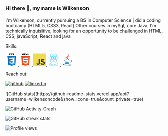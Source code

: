 ### Hi there 👋, my name is Wilkenson
####  

<!-- ![ ](https://media-exp1.licdn.com/dms/image/C5616AQHDEcJF93frpA/profile-displaybackgroundimage-shrink_200_800/0/1653493876729?e=1658966400&v=beta&t=cVe49TDpLYaJ1nG_OkzCg8AlwEncHvQl0G-QQn0bjA8)
-->
 I'm Wilkenson, currently pursuing a BS in Computer Science | did a coding bootcamp (HTML5, CSS3, React).Other courses in mySql, core Java, I'm technically inquisitive, looking for an opportunity to be challenged in HTML, CSS, javaScript, React and java  

Skills:
<p align="left">
<a href="https://www.w3schools.com/css/" target="_blank" rel="noreferrer"><img src="https://raw.githubusercontent.com/devicons/devicon/master/icons/css3/css3-original-wordmark.svg" alt="css3" width="40" height="40"/>
</a>
<a href="https://www.w3.org/html/" target="_blank" rel="noreferrer"> <img src="https://raw.githubusercontent.com/devicons/devicon/master/icons/html5/html5-original-wordmark.svg" alt="html5" width="40" height="40"/>
</a>
<a href="https://developer.mozilla.org/en-US/docs/Web/JavaScript" target="_blank" rel="noreferrer"> <img src="https://raw.githubusercontent.com/devicons/devicon/master/icons/javascript/javascript-original.svg" alt="javascript" width="40" height="40"/>
</a> 
<a href="https://reactjs.org/" target="_blank" rel="noreferrer"> <img src="https://raw.githubusercontent.com/devicons/devicon/master/icons/react/react-original-wordmark.svg" alt="react" width="40" height="40"/>
 <a href="https://www.java.com" target="_blank" rel="noreferrer"> <img src="https://raw.githubusercontent.com/devicons/devicon/master/icons/java/java-original.svg" alt="java" width="40" height="40"/>
</a> 
</a>
 


Reach out: <p>
[<img src='https://cdn.jsdelivr.net/npm/simple-icons@3.0.1/icons/github.svg' alt='github' height='40'>](https://github.com/wilkensoncode)  [<img src='https://cdn.jsdelivr.net/npm/simple-icons@3.0.1/icons/linkedin.svg' alt='linkedin' height='40'>](https://www.linkedin.com/in/https://www.linkedin.com/in/wilkenson-hilarion//)
</p>
![GitHub stats](https://github-readme-stats.vercel.app/api?username=wilkensoncode&show_icons=true&count_private=true)  

![GitHub Activity Graph](https://activity-graph.herokuapp.com/graph?username=wilkensoncode)  

![GitHub streak stats](https://github-readme-streak-stats.herokuapp.com/?user=wilkensoncode)  

![Profile views](https://gpvc.arturio.dev/wilkensoncode)  
